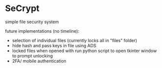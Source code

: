 # SeCrypt

simple file security system

future implementations (no timeline):
- selection of individual files (currently locks all in "files" folder)
- hide hash and pass keys in file using ADS
- locked files when opened with run python script to open tkinter window to prompt unlocking
- 2FA/ mobile authentication
